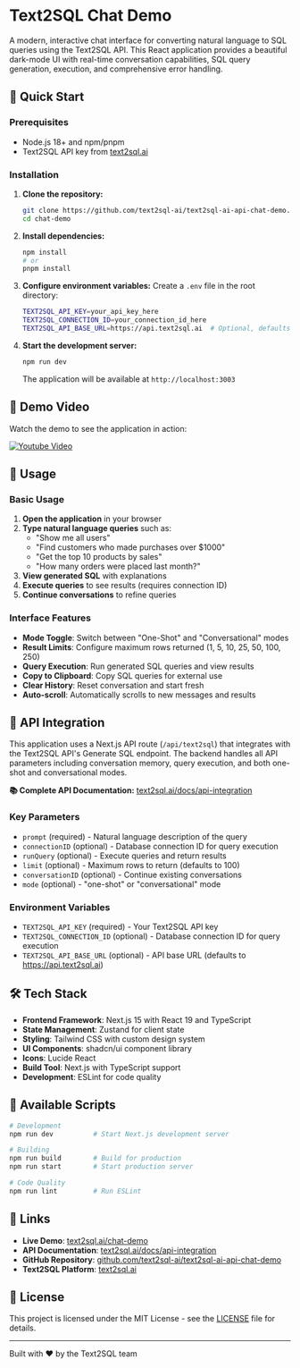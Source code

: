 # Text2SQL Chat Demo

A modern, interactive chat interface for converting natural language to SQL queries using the Text2SQL API. This React application provides a beautiful dark-mode UI with real-time conversation capabilities, SQL query generation, execution, and comprehensive error handling.

## 🚀 Quick Start

### Prerequisites

- Node.js 18+ and npm/pnpm
- Text2SQL API key from [text2sql.ai](https://text2sql.ai)

### Installation

1. **Clone the repository:**

   ```bash
   git clone https://github.com/text2sql-ai/text2sql-ai-api-chat-demo.git
   cd chat-demo
   ```

2. **Install dependencies:**

   ```bash
   npm install
   # or
   pnpm install
   ```

3. **Configure environment variables:**
   Create a `.env` file in the root directory:

   ```bash
   TEXT2SQL_API_KEY=your_api_key_here
   TEXT2SQL_CONNECTION_ID=your_connection_id_here
   TEXT2SQL_API_BASE_URL=https://api.text2sql.ai  # Optional, defaults to this
   ```

4. **Start the development server:**

   ```bash
   npm run dev
   ```

   The application will be available at `http://localhost:3003`

## 🎥 Demo Video

Watch the demo to see the application in action:

[![Youtube Video](https://github.com/user-attachments/assets/d046d114-45fb-4581-aa2a-e4032aa46e7c)](https://www.youtube.com/watch?v=s91BcoVCc9A)

## 📖 Usage

### Basic Usage

1. **Open the application** in your browser
2. **Type natural language queries** such as:
   - "Show me all users"
   - "Find customers who made purchases over $1000"
   - "Get the top 10 products by sales"
   - "How many orders were placed last month?"
3. **View generated SQL** with explanations
4. **Execute queries** to see results (requires connection ID)
5. **Continue conversations** to refine queries

### Interface Features

- **Mode Toggle**: Switch between "One-Shot" and "Conversational" modes
- **Result Limits**: Configure maximum rows returned (1, 5, 10, 25, 50, 100, 250)
- **Query Execution**: Run generated SQL queries and view results
- **Copy to Clipboard**: Copy SQL queries for external use
- **Clear History**: Reset conversation and start fresh
- **Auto-scroll**: Automatically scrolls to new messages and results

## 🔌 API Integration

This application uses a Next.js API route (`/api/text2sql`) that integrates with the Text2SQL API's Generate SQL endpoint. The backend handles all API parameters including conversation memory, query execution, and both one-shot and conversational modes.

**📚 Complete API Documentation:** [text2sql.ai/docs/api-integration](https://www.text2sql.ai/docs/api-integration#generate-sql)

### Key Parameters

- `prompt` (required) - Natural language description of the query
- `connectionID` (optional) - Database connection ID for query execution
- `runQuery` (optional) - Execute queries and return results
- `limit` (optional) - Maximum rows to return (defaults to 100)
- `conversationID` (optional) - Continue existing conversations
- `mode` (optional) - "one-shot" or "conversational" mode

### Environment Variables

- `TEXT2SQL_API_KEY` (required) - Your Text2SQL API key
- `TEXT2SQL_CONNECTION_ID` (optional) - Database connection ID for query execution
- `TEXT2SQL_API_BASE_URL` (optional) - API base URL (defaults to https://api.text2sql.ai)

## 🛠️ Tech Stack

- **Frontend Framework**: Next.js 15 with React 19 and TypeScript
- **State Management**: Zustand for client state
- **Styling**: Tailwind CSS with custom design system
- **UI Components**: shadcn/ui component library
- **Icons**: Lucide React
- **Build Tool**: Next.js with TypeScript support
- **Development**: ESLint for code quality

## 🚀 Available Scripts

```bash
# Development
npm run dev          # Start Next.js development server

# Building
npm run build        # Build for production
npm run start        # Start production server

# Code Quality
npm run lint         # Run ESLint
```

## 🔗 Links

- **Live Demo**: [text2sql.ai/chat-demo](https://text2sql.ai/chat-demo)
- **API Documentation**: [text2sql.ai/docs/api-integration](https://www.text2sql.ai/docs/api-integration#generate-sql)
- **GitHub Repository**: [github.com/text2sql-ai/text2sql-ai-api-chat-demo](https://github.com/text2sql-ai/text2sql-ai-api-chat-demo)
- **Text2SQL Platform**: [text2sql.ai](https://text2sql.ai)

## 📄 License

This project is licensed under the MIT License - see the [LICENSE](LICENSE) file for details.

---

Built with ❤️ by the Text2SQL team

